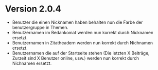 # Version 2.0.4
* Benutzer die einen Nicknamen haben behalten nun die Farbe der benutzergruppe in Themen.
* Benutzernamen im Bedankomat werden nun korrekt durch Nicknamen ersetzt.
* Benutzernamen in Zitatheadern werden nun korrekt durch Nichnamen ersetzt.
* Benutzernamen die auf der Startseite stehen (Die letzten X Beiträge, Zurzeit sind X Benutzer online, usw.) werden nun korrekt durch Nichnamen ersetzt.